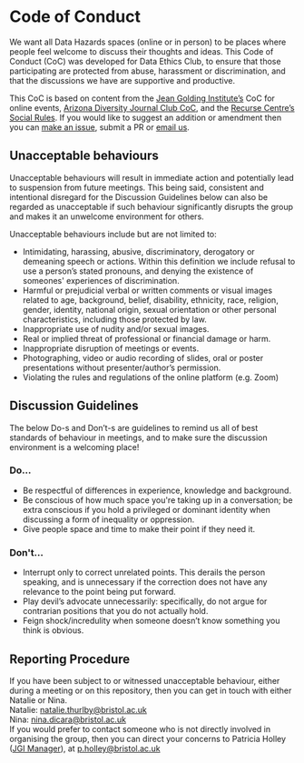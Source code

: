 # Code of Conduct

We want all Data Hazards spaces (online or in person) to be places where people feel welcome to discuss their thoughts and ideas. 
This Code of Conduct (CoC) was developed for Data Ethics Club, to ensure that those participating are protected from abuse, harassment or discrimination, 
and that the discussions we have are supportive and productive. 

This CoC is based on content from the [Jean Golding Institute’s](http://www.bristol.ac.uk/golding/) CoC for online events, [Arizona Diversity Journal Club CoC](https://www.as.arizona.edu/diversity_coffee/#two), 
and the [Recurse Centre’s Social Rules](https://www.recurse.com/manual#sub-sec-social-rules). 
If you would like to suggest an addition or amendment then you can [make an issue](https://github.com/very-good-science/ethical-data-science-journal-club/issues/new/choose), 
submit a PR or [email us](https://github.com/very-good-science/data-ethics-club#organisers).

## Unacceptable behaviours
Unacceptable behaviours will result in immediate action and potentially lead to suspension from future meetings. 
This being said, consistent and intentional disregard for the Discussion Guidelines below can also be regarded as unacceptable if such behaviour significantly disrupts the group and makes it an unwelcome environment for others. 

Unacceptable behaviours include but are not limited to:
* Intimidating, harassing, abusive, discriminatory, derogatory or demeaning speech or actions. Within this definition we include refusal to use a person’s stated pronouns, and denying the existence of someones' experiences of discrimination. 
* Harmful or prejudicial verbal or written comments or visual images related to age, background, belief, disability, ethnicity, race, religion, gender, identity, national origin, sexual orientation or other personal characteristics, including those protected by law.
* Inappropriate use of nudity and/or sexual images.
* Real or implied threat of professional or financial damage or harm.
* Inappropriate disruption of meetings or events.
* Photographing, video or audio recording of slides, oral or poster presentations without presenter/author’s permission.
* Violating the rules and regulations of the online platform (e.g. Zoom)

## Discussion Guidelines
The below Do-s and Don’t-s are guidelines to remind us all of best standards of behaviour in meetings, and to make sure the discussion environment is a welcoming place! 

### Do…
- Be respectful of differences in experience, knowledge and background. 
- Be conscious of how much space you're taking up in a conversation; be extra conscious if you hold a privileged or dominant identity when discussing a form of inequality or oppression.
- Give people space and time to make their point if they need it.

### Don't… 
- Interrupt only to correct unrelated points. This derails the person speaking, and is unnecessary if the correction does not have any relevance to the point being put forward.
- Play devil’s advocate unnecessarily: specifically, do not argue for contrarian positions that you do not actually hold.
- Feign shock/incredulity when someone doesn’t know something you think is obvious. 

## Reporting Procedure
If you have been subject to or witnessed unacceptable behaviour, either during a meeting or on this repository, then you can get in touch with either Natalie or Nina.  
Natalie: natalie.thurlby@bristol.ac.uk  
Nina: nina.dicara@bristol.ac.uk  
If you would prefer to contact someone who is not directly involved in organising the group, then you can direct your concerns to Patricia Holley ([JGI Manager](http://www.bristol.ac.uk/golding/people/team/)), at p.holley@bristol.ac.uk

